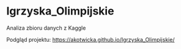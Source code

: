 # Igrzyska_Olimpijskie
Analiza zbioru danych z Kaggle

Podgląd projektu:
https://akotwicka.github.io/Igrzyska_Olimpijskie/
